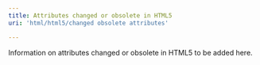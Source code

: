 ```yaml
---
title: Attributes changed or obsolete in HTML5
uri: 'html/html5/changed obsolete attributes'

---
```

Information on attributes changed or obsolete in HTML5 to be added here.